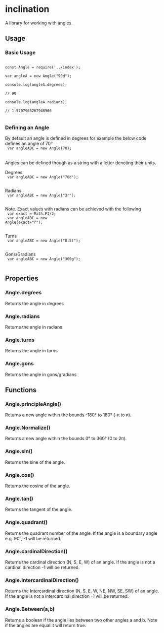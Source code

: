 # inclination
A library for working with angles.

## Usage
### Basic Usage <br>
<code>
const Angle = require('../index'); <br>
var angleA = new Angle("90d"); <br>
console.log(angleA.degrees); <br>
// 90 <br>
console.log(angleA.radians); <br>
// 1.5707963267948966 <br>
</code>

### Defining an Angle

By default an angle is defined in degrees for example the below code defines an angle of 70&deg; <br>
<code>
var angleABC = new Angle(70); <br>
</code>
<br>
Angles can be defined though as a string with a letter denoting their units.<br>

Degrees<br>
<code>
var angleABC = new Angle("70d"); <br>
</code>

Radians<br>
<code>
var angleABC = new Angle("3r"); <br>
</code>

Note.
Exact values with radians can be achieved with the following<br>
<code>
var exact = Math.PI/2;<br>
var angleABC = new Angle(exact+"r"); <br>
</code>

Turns<br>
<code>
var angleABC = new Angle("0.5t"); <br>
</code>

Gons/Gradians<br>
<code>
var angleABC = new Angle("300g"); <br>
</code>

## Properties

### Angle.degrees
Returns the angle in degrees

### Angle.radians
Returns the angle in radians
### Angle.turns
Returns the angle in turns
### Angle.gons
Returns the angle in gons/gradians



## Functions

### Angle.principleAngle()

Returns a new angle within the bounds -180&deg; to 180&deg; (-&#960; to &#960;).

### Angle.Normalize()

Returns a new angle within the bounds 0&deg; to 360&deg; (0 to 2&#960;).

### Angle.sin()

Returns the sine of the angle.

### Angle.cos()

Returns the cosine of the angle.

### Angle.tan()

Returns the tangent of the angle.

### Angle.quadrant()

Returns the quadrant number of the angle. If the angle is a boundary angle e.g. 90&deg;, -1 will be returned.

### Angle.cardinalDirection()

Returns the cardinal direction (N, S, E, W) of an angle. If the angle is not a cardinal direction -1 will be returned. 

### Angle.IntercardinalDirection()

Returns the Intercardinal direction (N, S, E, W, NE, NW, SE, SW) of an angle. If the angle is not a intercardinal direction -1 will be returned. 

### Angle.Between(a,b)

Returns a boolean if the angle lies between two other angles a and b. Note if the angles are equal it will return true.
